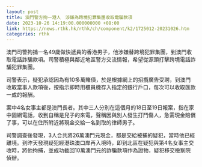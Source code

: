 ```yaml
---
layout: post
title: 澳門警方拘一港人　涉嫌為跨境犯罪集團收取電騙款項
date: 2023-10-26 14:19:00.000000000 +08:00
link: https://news.rthk.hk/rthk/ch/component/k2/1725012-20231026.htm
categories: rthk
---
```


澳門司警拘捕一名49歲做快遞員的香港男子，他涉嫌替跨境犯罪集團，到澳門收取電話詐騙款項。司警積極與鄰近地區警方交流情報，希望從源頭打擊跨境電話詐騙犯罪集團。

司警表示，疑犯承認因為有10多萬賭債，於是根據網上的招攬廣告受聘，到澳門收取當事人款項後，按指示即時用櫃員機存入指定的銀行戶口，每次可以收取匯款一成的報酬。

案中4名女事主都是澳門長者。其中三人分別在這個月的18日至19日報案，指在家中固網電話，收到自稱是兒子的來電，聲稱因與別人發生打鬥傷人，急需現金賠償了事，可以在住所附近將現金交給一名到取的律師男子。

司警調查後發現，3人合共將26萬澳門元現金，都是交給被捕的疑犯，當時他已經離境。到昨天發現疑犯經港珠澳口岸再入境時，即到北區在疑犯與第4名女事主交收時，將他拘捕，並成功截回10萬澳門元的詐騙款項作為證物，疑犯移交檢察院偵辦。

